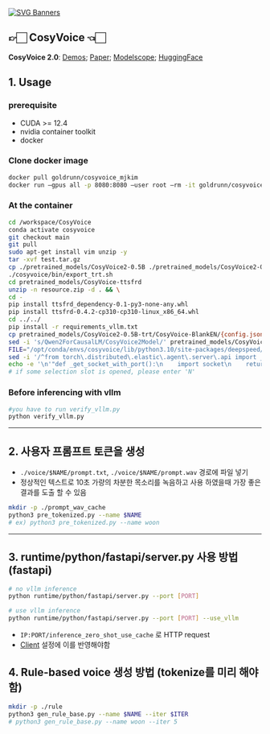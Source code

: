 [![SVG Banners](https://svg-banners.vercel.app/api?type=origin&text1=CosyVoice🤠&text2=Text-to-Speech%20💖%20Large%20Language%20Model&width=800&height=210)](https://github.com/Akshay090/svg-banners)

## 👉🏻 CosyVoice 👈🏻
**CosyVoice 2.0**: [Demos](https://funaudiollm.github.io/cosyvoice2/); [Paper](https://arxiv.org/abs/2412.10117); [Modelscope](https://www.modelscope.cn/studios/iic/CosyVoice2-0.5B); [HuggingFace](https://huggingface.co/spaces/FunAudioLLM/CosyVoice2-0.5B)

## 1. Usage
### prerequisite
- CUDA >= 12.4
- nvidia container toolkit
- docker

### Clone docker image
```bash
docker pull goldrunn/cosyvoice_mjkim
docker run —gpus all -p 8080:8080 —user root —rm -it goldrunn/cosyvoice_mjkim
```
### At the container
```bash
cd /workspace/CosyVoice
conda activate cosyvoice
git checkout main
git pull
sudo apt-get install vim unzip -y
tar -xvf test.tar.gz
cp ./pretrained_models/CosyVoice2-0.5B ./pretrained_models/CosyVoice2-0.5B-trt -r
./cosyvoice/bin/export_trt.sh
cd pretrained_models/CosyVoice-ttsfrd
unzip -n resource.zip -d . && \
cd -
pip install ttsfrd_dependency-0.1-py3-none-any.whl
pip install ttsfrd-0.4.2-cp310-cp310-linux_x86_64.whl
cd ../../
pip install -r requirements_vllm.txt
cp pretrained_models/CosyVoice2-0.5B-trt/CosyVoice-BlankEN/{config.json,tokenizer_config.json,vocab.json,merges.txt} pretrained_models/CosyVoice2-0.5B-trt/
sed -i 's/Qwen2ForCausalLM/CosyVoice2Model/' pretrained_models/CosyVoice2-0.5B-trt/config.json
FILE="/opt/conda/envs/cosyvoice/lib/python3.10/site-packages/deepspeed/elasticity/elastic_agent.py"
sed -i '/^from torch\.distributed\.elastic\.agent\.server\.api import _get_socket_with_port/s/^/# /' "$FILE"
echo -e '\n'"def _get_socket_with_port():\n    import socket\n    return socket.socket()" >> "$FILE"
# if some selection slot is opened, please enter 'N'

```
### Before inferencing with vllm
```bash
#you have to run verify_vllm.py
python verify_vllm.py
```

---

## 2. 사용자 프롬프트 토큰을 생성
- `./voice/$NAME/prompt.txt`, `./voice/$NAME/prompt.wav` 경로에 파일 넣기
- 정상적인 텍스트로 10초 가량의 차분한 목소리를 녹음하고 사용 하였을때 가장 좋은 결과를 도출 할 수 있음

```bash
mkdir -p ./prompt_wav_cache
python3 pre_tokenized.py --name $NAME
# ex) python3 pre_tokenized.py --name woon
```


---
## 3. runtime/python/fastapi/server.py 사용 방법 (fastapi)
``` bash
# no vllm inference
python runtime/python/fastapi/server.py --port [PORT]

# use vllm inference
python runtime/python/fastapi/server.py --port [PORT] --use_vllm

```
- `IP:PORT/inference_zero_shot_use_cache` 로 HTTP request
- [Client](https://github.com/sogang-capzzang/WSL-Application) 설정에 이를 반영해야함

## 4. Rule-based voice 생성 방법 (tokenize를 미리 해야함)

``` bash
mkdir -p ./rule
python3 gen_rule_base.py --name $NAME --iter $ITER
# python3 gen_rule_base.py --name woon --iter 5
```
